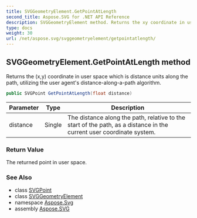 ```yaml
---
title: SVGGeometryElement.GetPointAtLength
second_title: Aspose.SVG for .NET API Reference
description: SVGGeometryElement method. Returns the xy coordinate in user space which is distance units along the path utilizing the user agents distance-along-a-path algorithm
type: docs
weight: 30
url: /net/aspose.svg/svggeometryelement/getpointatlength/
---
```

## SVGGeometryElement.GetPointAtLength method

Returns the (x,y) coordinate in user space which is distance units along the path, utilizing the user agent's distance-along-a-path algorithm.

```csharp
public SVGPoint GetPointAtLength(float distance)
```

| Parameter | Type | Description |
| --- | --- | --- |
| distance | Single | The distance along the path, relative to the start of the path, as a distance in the current user coordinate system. |

### Return Value

The returned point in user space.

### See Also

* class [SVGPoint](../../../aspose.svg.datatypes/svgpoint/)
* class [SVGGeometryElement](../)
* namespace [Aspose.Svg](../../svggeometryelement/)
* assembly [Aspose.SVG](../../../)
